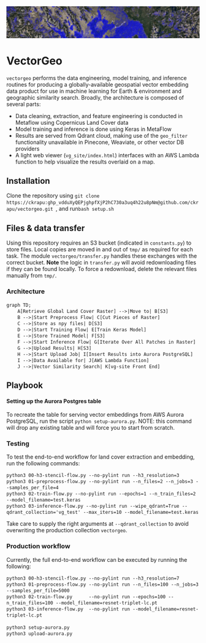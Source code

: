 <img src="banner.png" width="900">

# VectorGeo
`vectorgeo` performs the data engineering, model training, and inference routines for producing a globally-available geospatial vector embedding data product for use in machine learning for Earth & environment and geographic similarity search. Broadly, the architecture is composed of several parts:

- Data cleaning, extraction, and feature engineering is conducted in Metaflow using Copernicus Land Cover data
- Model training and inference is done using Keras in MetaFlow
- Results are served from Qdrant cloud, making use of the `geo_filter` functionality unavailable in Pinecone, Weaviate, or other vector DB providers
- A light web viewer (`vg_site/index.html`) interfaces with an AWS Lambda function to help visualize the results overlaid on a map.

## Installation
Clone the repository using `git clone https://ckrapu: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@github.com/ckrapu/vectorgeo.git
`, and run`bash setup.sh`


## Files & data transfer
Using this repository requires an S3 bucket (indicated in `constants.py`) to store files. Local copies are moved in and out of `tmp/` as required for each task. The module `vectorgeo/transfer.py` handles these exchanges with the correct bucket. **Note** the logic in `transfer.py` will avoid redownloading files if they can be found locally. To force a redownload, delete the relevant files manually from `tmp/`.

### Architecture
```mermaid
graph TD;
    A[Retrieve Global Land Cover Raster] -->|Move to| B[S3]
    B -->|Start Preprocess Flow| C[Cut Pieces of Raster]
    C -->|Store as npy files| D[S3]
    D -->|Start Training Flow| E[Train Keras Model]
    E -->|Store Trained Model| F[S3]
    F -->|Start Inference Flow| G[Iterate Over All Patches in Raster]
    G -->|Upload Results| H[S3]
    H -->|Start Upload Job| I[Insert Results into Aurora PostgreSQL]
    I -->|Data Available for| J[AWS Lambda Function]
    J -->|Vector Similarity Search| K[vg-site Front End]
```

## Playbook

#### Setting up the Aurora Postgres table
To recreate the table for serving vector embeddings from AWS Aurora PostgreSQL, run the script `python setup-aurora.py`. NOTE: this command will drop any existing table and will force you to start from scratch.

### Testing
To test the end-to-end workflow for land cover extraction and embedding, run the following commands:
```
python3 00-h3-stencil-flow.py --no-pylint run --h3_resolution=3
python3 01-preprocess-flow.py --no-pylint run --n_files=2 --n_jobs=3 --samples_per_file=4
python3 02-train-flow.py --no-pylint run --epochs=1 --n_train_files=2 --model_filename=test.keras
python3 03-inference-flow.py --no-pylint run --wipe_qdrant=True --qdrant_collection='vg_test' --max_iters=10 --model_filename=test.keras
```
Take care to supply the right arguments at `--qdrant_collection` to avoid overwriting the production collection `vectorgeo`.

### Production workflow
Currently, the full end-to-end workflow can be executed by running the following:
```
python3 00-h3-stencil-flow.py --no-pylint run --h3_resolution=7
python3 01-preprocess-flow.py --no-pylint run --n_files=100 --n_jobs=3 --samples_per_file=5000
python3 02-train-flow.py      --no-pylint run --epochs=100 --n_train_files=100 --model_filename=resnet-triplet-lc.pt
python3 03-inference-flow.py  --no-pylint run --model_filename=resnet-triplet-lc.pt

python3 setup-aurora.py
python3 upload-aurora.py
```




